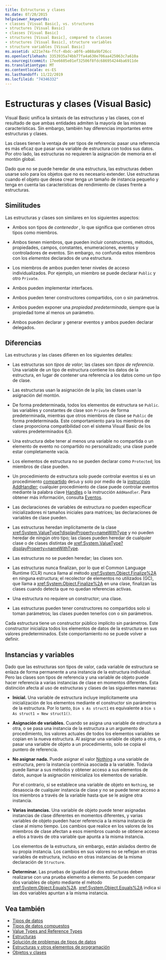 ```yaml
---
title: Estructuras y clases
ms.date: 07/20/2015
helpviewer_keywords:
- classes [Visual Basic], vs. structures
- structures [Visual Basic]
- classes [Visual Basic]
- structures [Visual Basic], compared to classes
- structures [Visual Basic], structure variables
- structure variables [Visual Basic]
ms.assetid: a221e74a-ffcf-4bdc-a0f6-a088a9bf26cc
ms.openlocfilehash: 3353935a74bb77fa4a630e706aa425063c7a610a
ms.sourcegitcommit: 17ee6605e01ef32506f8fdc686954244ba6911de
ms.translationtype: MT
ms.contentlocale: es-ES
ms.lasthandoff: 11/22/2019
ms.locfileid: "74346332"
---
```

# <a name="structures-and-classes-visual-basic"></a>Estructuras y clases (Visual Basic)
Visual Basic unifica la sintaxis de las estructuras y las clases, con el resultado de que ambas entidades admiten la mayoría de las mismas características. Sin embargo, también hay diferencias importantes entre estructuras y clases.  
  
 Las clases tienen la ventaja de ser tipos de referencia: pasar una referencia es más eficaz que pasar una variable de estructura con todos sus datos. Por otro lado, las estructuras no requieren la asignación de memoria en el montón global.  
  
 Dado que no se puede heredar de una estructura, las estructuras deben usarse solo para los objetos que no es necesario extender. Use estructuras cuando el objeto que desea crear tenga un tamaño de instancia pequeño y tenga en cuenta las características de rendimiento de clases frente a estructuras.  
  
## <a name="similarities"></a>Similitudes  
 Las estructuras y clases son similares en los siguientes aspectos:  
  
- Ambos son tipos de *contenedor* , lo que significa que contienen otros tipos como miembros.  
  
- Ambos tienen miembros, que pueden incluir constructores, métodos, propiedades, campos, constantes, enumeraciones, eventos y controladores de eventos. Sin embargo, no confunda estos miembros con los *elementos* declarados de una estructura.  
  
- Los miembros de ambos pueden tener niveles de acceso individualizados. Por ejemplo, un miembro se puede declarar `Public` y otro `Private`.  
  
- Ambos pueden implementar interfaces.  
  
- Ambos pueden tener constructores compartidos, con o sin parámetros.  
  
- Ambos pueden exponer una *propiedad predeterminada*, siempre que la propiedad tome al menos un parámetro.  
  
- Ambos pueden declarar y generar eventos y ambos pueden declarar delegados.  
  
## <a name="differences"></a>Diferencias  
 Las estructuras y las clases difieren en los siguientes detalles:  
  
- Las estructuras son *tipos de valor*; las clases son *tipos de referencia*. Una variable de un tipo de estructura contiene los datos de la estructura, en lugar de contener una referencia a los datos como un tipo de clase.  
  
- Las estructuras usan la asignación de la pila; las clases usan la asignación del montón.  
  
- De forma predeterminada, todos los elementos de estructura se `Public`. las variables y constantes de clase son `Private` de forma predeterminada, mientras que otros miembros de clase se `Public` de forma predeterminada. Este comportamiento para los miembros de clase proporciona compatibilidad con el sistema Visual Basic de los valores predeterminados 6,0.  
  
- Una estructura debe tener al menos una variable no compartida o un elemento de evento no compartido no personalizado; una clase puede estar completamente vacía.  
  
- Los elementos de estructura no se pueden declarar como `Protected`; los miembros de clase pueden.  
  
- Un procedimiento de estructura solo puede controlar eventos si es un procedimiento [compartido](../../../../visual-basic/language-reference/modifiers/shared.md) de`Sub` y solo por medio de la [instrucción AddHandler](../../../../visual-basic/language-reference/statements/addhandler-statement.md); cualquier procedimiento de clase puede controlar eventos mediante la palabra clave [Handles](../../../../visual-basic/language-reference/statements/handles-clause.md) o la instrucción `AddHandler`. Para obtener más información, consulta [Eventos](../../../../visual-basic/programming-guide/language-features/events/index.md).  
  
- Las declaraciones de variables de estructura no pueden especificar inicializadores ni tamaños iniciales para matrices; las declaraciones de variables de clase pueden.  
  
- Las estructuras heredan implícitamente de la clase <xref:System.ValueType?displayProperty=nameWithType> y no pueden heredar de ningún otro tipo; las clases pueden heredar de cualquier clase o de clases distintas de <xref:System.ValueType?displayProperty=nameWithType>.  
  
- Las estructuras no se pueden heredar; las clases son.  
  
- Las estructuras nunca finalizan, por lo que el Common Language Runtime (CLR) nunca llama al método <xref:System.Object.Finalize%2A> en ninguna estructura; el recolector de elementos no utilizados (GC), que llama a <xref:System.Object.Finalize%2A> en una clase, finalizan las clases cuando detecta que no quedan referencias activas.  
  
- Una estructura no requiere un constructor; una clase.  
  
- Las estructuras pueden tener constructores no compartidos solo si toman parámetros; las clases pueden tenerlos con o sin parámetros.  
  
 Cada estructura tiene un constructor público implícito sin parámetros. Este constructor inicializa todos los elementos de datos de la estructura en sus valores predeterminados. Este comportamiento no se puede volver a definir.  
  
## <a name="instances-and-variables"></a>Instancias y variables  
 Dado que las estructuras son tipos de valor, cada variable de estructura se enlaza de forma permanente a una instancia de la estructura individual. Pero las clases son tipos de referencia y una variable de objeto puede hacer referencia a varias instancias de clase en momentos diferentes. Esta distinción afecta al uso de estructuras y clases de las siguientes maneras:  
  
- **Inicial.** Una variable de estructura incluye implícitamente una inicialización de los elementos mediante el constructor sin parámetros de la estructura. Por lo tanto, `Dim s As struct1` es equivalente a `Dim s As struct1 = New struct1()`.  
  
- **Asignación de variables.** Cuando se asigna una variable de estructura a otra, o se pasa una instancia de la estructura a un argumento de procedimiento, los valores actuales de todos los elementos variables se copian en la nueva estructura. Al asignar una variable de objeto a otra, o pasar una variable de objeto a un procedimiento, solo se copia el puntero de referencia.  
  
- **No asignar nada.** Puede asignar el valor [Nothing](../../../../visual-basic/language-reference/nothing.md) a una variable de estructura, pero la instancia continúa asociada a la variable. Todavía puede llamar a sus métodos y obtener acceso a sus elementos de datos, aunque la asignación reinicializa los elementos de variable.  
  
     Por el contrario, si se establece una variable de objeto en `Nothing`, se desasocia de cualquier instancia de clase y no se puede tener acceso a los miembros a través de la variable hasta que se le asigne otra instancia.  
  
- **Varias instancias.** Una variable de objeto puede tener asignadas instancias de clase diferentes en momentos diferentes, y varias variables de objeto pueden hacer referencia a la misma instancia de clase al mismo tiempo. Los cambios que realice en los valores de los miembros de clase afectan a esos miembros cuando se obtiene acceso a ellos a través de otra variable que apunta a la misma instancia.  
  
     Los elementos de la estructura, sin embargo, están aislados dentro de su propia instancia. Los cambios en sus valores no se reflejan en otras variables de estructura, incluso en otras instancias de la misma declaración de `Structure`.  
  
- **Determinar.** Las pruebas de igualdad de dos estructuras deben realizarse con una prueba elemento a elemento. Se pueden comparar dos variables de objeto mediante el método <xref:System.Object.Equals%2A>. <xref:System.Object.Equals%2A> indica si las dos variables apuntan a la misma instancia.  
  
## <a name="see-also"></a>Vea también

- [Tipos de datos](../../../../visual-basic/programming-guide/language-features/data-types/index.md)
- [Tipos de datos compuestos](../../../../visual-basic/programming-guide/language-features/data-types/composite-data-types.md)
- [Value Types and Reference Types](../../../../visual-basic/programming-guide/language-features/data-types/value-types-and-reference-types.md)
- [Estructuras](../../../../visual-basic/programming-guide/language-features/data-types/structures.md)
- [Solución de problemas de tipos de datos](../../../../visual-basic/programming-guide/language-features/data-types/troubleshooting-data-types.md)
- [Estructuras y otros elementos de programación](../../../../visual-basic/programming-guide/language-features/data-types/structures-and-other-programming-elements.md)
- [Objetos y clases](../../../../visual-basic/programming-guide/language-features/objects-and-classes/index.md)
